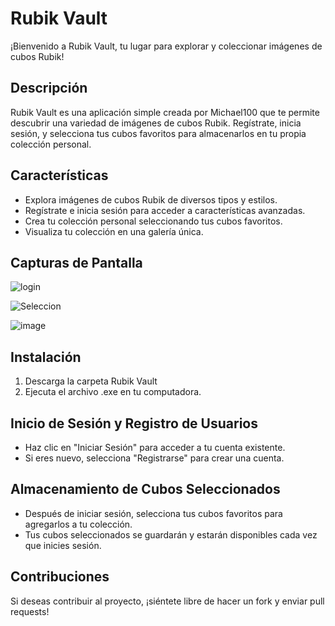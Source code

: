 # Rubik Vault

¡Bienvenido a Rubik Vault, tu lugar para explorar y coleccionar imágenes de cubos Rubik!

## Descripción

Rubik Vault es una aplicación simple creada por Michael100 que te permite descubrir una variedad de imágenes de cubos Rubik. Regístrate, inicia sesión, y selecciona tus cubos favoritos para almacenarlos en tu propia colección personal.

## Características

- Explora imágenes de cubos Rubik de diversos tipos y estilos.
- Regístrate e inicia sesión para acceder a características avanzadas.
- Crea tu colección personal seleccionando tus cubos favoritos.
- Visualiza tu colección en una galería única.

## Capturas de Pantalla
![login](https://github.com/Michael-Esquivel/Rubik-Vault/assets/121065455/0b04bbd7-7257-43ba-b1e5-4084e803fc09)

![Seleccion](https://github.com/Michael-Esquivel/Rubik-Vault/assets/121065455/18a44b9c-3096-4c29-a200-0bb08e2cdf59)

![image](https://github.com/Michael-Esquivel/Rubik-Vault/assets/121065455/027327fe-95c4-4e2d-ba28-6cdf6d452604)


## Instalación

1. Descarga la carpeta Rubik Vault
2. Ejecuta el archivo .exe en tu computadora.

## Inicio de Sesión y Registro de Usuarios

- Haz clic en "Iniciar Sesión" para acceder a tu cuenta existente.
- Si eres nuevo, selecciona "Registrarse" para crear una cuenta.

## Almacenamiento de Cubos Seleccionados

- Después de iniciar sesión, selecciona tus cubos favoritos para agregarlos a tu colección.
- Tus cubos seleccionados se guardarán y estarán disponibles cada vez que inicies sesión.

## Contribuciones

Si deseas contribuir al proyecto, ¡siéntete libre de hacer un fork y enviar pull requests!
